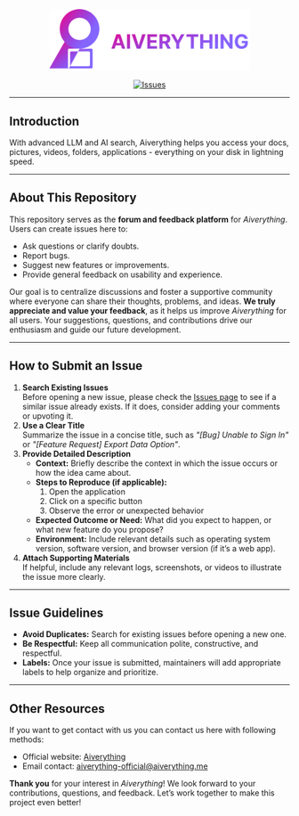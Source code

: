 
<!-- README TEMPLATE WITH HTML Replace placeholders like [Project Name], [Your Repo Owner], [Your Repo Name], etc. with actual values. -->
<div align="center">
    <!-- Project Logo -->
    <img src="logo-2.png" alt="Project Logo" width="360" />
    <!-- Project Name -->
    <!-- Shields (License, Issues) -->
    <p>
        <a href="https://github.com/panwangwin/aiverything-official-forum/issues">
            <img src="https://img.shields.io/github/issues/panwangwin/aiverything-official-forum" alt="Issues" />
        </a>
    </p>
</div>
<hr />
<!-- Introduction Section -->
<h2>Introduction</h2>
<p>
                  With advanced LLM and AI search, Aiverything helps you access your
                  docs, pictures, videos, folders, applications - everything on
                  your disk in lightning speed.
</p>
<hr />
<!-- About This Repo -->
<h2>About This Repository</h2>
<p>
    This repository serves as the <strong>forum and feedback platform</strong> for <em>Aiverything</em>. Users can create issues here to:
</p>
<ul>
    <li>Ask questions or clarify doubts.</li>
    <li>Report bugs.</li>
    <li>Suggest new features or improvements.</li>
    <li>Provide general feedback on usability and experience.</li>
</ul>
<p> Our goal is to centralize discussions and foster a supportive community where everyone can share their thoughts, problems, and ideas. <strong>We truly appreciate and value your feedback</strong>, as it helps us improve <em>Aiverything</em> for all users. Your suggestions, questions, and contributions drive our enthusiasm and guide our future development. </p>
<hr />
<!-- How to Submit an Issue -->
<h2>How to Submit an Issue</h2>
<ol>
    <li>
        <strong>Search Existing Issues</strong><br />
        Before opening a new issue, please check the <a href="https://github.com/[Your Repo Owner]/[Your Repo Name]/issues">Issues page</a> to see if a similar issue already exists. If it does, consider adding your comments or upvoting it.
    </li>
    <li>
        <strong>Use a Clear Title</strong><br />
        Summarize the issue in a concise title, such as <em>"[Bug] Unable to Sign In"</em> or <em>"[Feature Request] Export Data Option"</em>.
    </li>
    <li>
        <strong>Provide Detailed Description</strong><br />
        <ul>
            <li><strong>Context:</strong> Briefly describe the context in which the issue occurs or how the idea came about.</li>
            <li><strong>Steps to Reproduce (if applicable):</strong>
                <ol>
                    <li>Open the application</li>
                    <li>Click on a specific button</li>
                    <li>Observe the error or unexpected behavior</li>
                </ol>
            </li>
            <li><strong>Expected Outcome or Need:</strong> What did you expect to happen, or what new feature do you propose?</li>
            <li><strong>Environment:</strong> Include relevant details such as operating system version, software version, and browser version (if it’s a web app).</li>
        </ul>
    </li>
    <li>
        <strong>Attach Supporting Materials</strong><br />
        If helpful, include any relevant logs, screenshots, or videos to illustrate the issue more clearly.
    </li>
</ol>
<hr />
<!-- Issue Guidelines -->
<h2>Issue Guidelines</h2>
<ul>
    <li><strong>Avoid Duplicates:</strong> Search for existing issues before opening a new one.</li>
    <li><strong>Be Respectful:</strong> Keep all communication polite, constructive, and respectful.</li>
    <li><strong>Labels:</strong> Once your issue is submitted, maintainers will add appropriate labels to help organize and prioritize.</li>
</ul>
<hr />
<!-- Other Resources -->
<h2>Other Resources</h2>
<p>
If you want to get contact with us you can contact us here with following methods:
</p>
<ul>
    <li>Official website: <a href="https://aiverything.me">Aiverything</a></li>
    <li>Email contact: <a href="mailto:[aiverything-official@aiverything.me]">aiverything-official@aiverything.me</a></li>
</ul>
<p>
    <strong>Thank you</strong> for your interest in <em>Aiverything</em>! We look forward to your contributions, questions, and feedback. Let’s work together to make this project even better!
</p>
